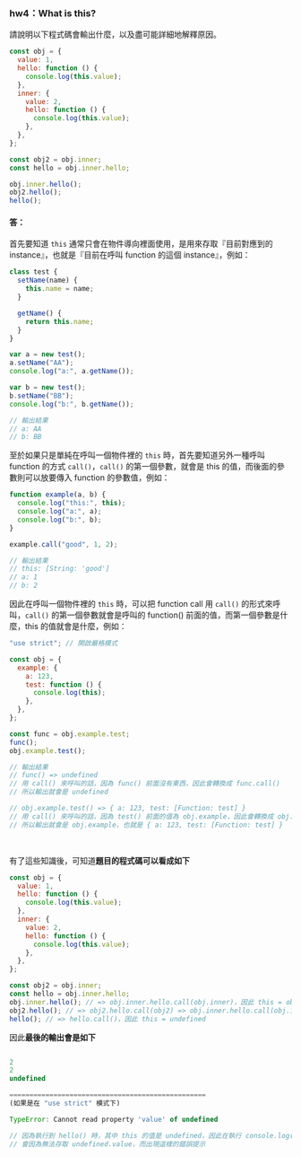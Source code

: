 <h3>hw4：What is this?</h3>

請說明以下程式碼會輸出什麼，以及盡可能詳細地解釋原因。

```js
const obj = {
  value: 1,
  hello: function () {
    console.log(this.value);
  },
  inner: {
    value: 2,
    hello: function () {
      console.log(this.value);
    },
  },
};

const obj2 = obj.inner;
const hello = obj.inner.hello;

obj.inner.hello();
obj2.hello();
hello();
```

#### 答：

首先要知道 `this` 通常只會在物件導向裡面使用，是用來存取『目前對應到的 instance』，也就是『目前在呼叫 function 的這個 instance』，例如：

```js
class test {
  setName(name) {
    this.name = name;
  }

  getName() {
    return this.name;
  }
}

var a = new test();
a.setName("AA");
console.log("a:", a.getName());

var b = new test();
b.setName("BB");
console.log("b:", b.getName());

// 輸出結果
// a: AA
// b: BB
```

至於如果只是單純在呼叫一個物件裡的 `this` 時，首先要知道另外一種呼叫 function 的方式 `call()`，`call()` 的第一個參數，就會是 this 的值，而後面的參數則可以放要傳入 function 的參數值，例如：

```js
function example(a, b) {
  console.log("this:", this);
  console.log("a:", a);
  console.log("b:", b);
}

example.call("good", 1, 2);

// 輸出結果
// this: [String: 'good']
// a: 1
// b: 2
```

因此在呼叫一個物件裡的 `this` 時，可以把 function call 用 `call()` 的形式來呼叫，`call()` 的第一個參數就會是呼叫的 function() 前面的值，而第一個參數是什麼，this 的值就會是什麼，例如：

```js
"use strict"; // 開啟嚴格模式

const obj = {
  example: {
    a: 123,
    test: function () {
      console.log(this);
    },
  },
};

const func = obj.example.test;
func();
obj.example.test();

// 輸出結果
// func() => undefined
// 用 call() 來呼叫的話，因為 func() 前面沒有東西，因此會轉換成 func.call()
// 所以輸出就會是 undefined

// obj.example.test() => { a: 123, test: [Function: test] }
// 用 call() 來呼叫的話，因為 test() 前面的值為 obj.example，因此會轉換成 obj.example.test.call(obj.example)
// 所以輸出就會是 obj.example，也就是 { a: 123, test: [Function: test] }
```

<br>

有了這些知識後，可知道**題目的程式碼可以看成如下**

```js
const obj = {
  value: 1,
  hello: function () {
    console.log(this.value);
  },
  inner: {
    value: 2,
    hello: function () {
      console.log(this.value);
    },
  },
};

const obj2 = obj.inner;
const hello = obj.inner.hello;
obj.inner.hello(); // => obj.inner.hello.call(obj.inner)，因此 this = obj.inner
obj2.hello(); // => obj2.hello.call(obj2) => obj.inner.hello.call(obj.inner)，因此 this = obj.inner
hello(); // => hello.call()，因此 this = undefined
```

因此**最後的輸出會是如下**

```js

2
2
undefined

=================================================
(如果是在 "use strict" 模式下)

TypeError: Cannot read property 'value' of undefined

// 因為執行到 hello() 時，其中 this 的值是 undefined，因此在執行 console.log(this.value) 時
// 會因為無法存取 undefined.value，而出現這樣的錯誤提示

```
